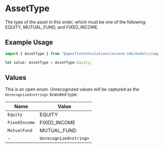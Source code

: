 # AssetType

The type of the asset in this order, which must be one of the following:
 EQUITY, MUTUAL_FUND, and FIXED_INCOME.

## Example Usage

```typescript
import { AssetType } from "@apexfintechsolutions/ascend-sdk/models/components";

let value: AssetType = AssetType.Equity;
```

## Values

This is an open enum. Unrecognized values will be captured as the `Unrecognized<string>` branded type.

| Name                   | Value                  |
| ---------------------- | ---------------------- |
| `Equity`               | EQUITY                 |
| `FixedIncome`          | FIXED_INCOME           |
| `MutualFund`           | MUTUAL_FUND            |
| -                      | `Unrecognized<string>` |